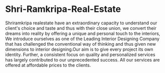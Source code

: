# Shri-Ramkripa-Real-Estate
Shriramkripa realestate have an extraordinary capacity to understand our client's choice and taste and thus with their close union, we convert their dreams into reality by offering a unique and personal touch to the interiors, We introduce ourselves as one of the Leading Interior Designing Company that has challenged the conventional way of thinking and thus given new dimensions to interior designing.Our aim is to give every project its own identity. Further, a consistent focus on quality and personalized services has largely contributed to our unprecedented success. All our services are offered at affordable prices to the clients.
